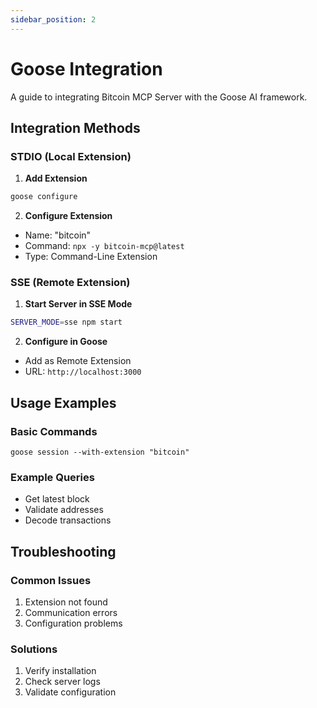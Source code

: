 ```yaml
---
sidebar_position: 2
---
```


# Goose Integration

A guide to integrating Bitcoin MCP Server with the Goose AI framework.

## Integration Methods

### STDIO (Local Extension)

1. **Add Extension**

```bash
goose configure
```

2. **Configure Extension**

- Name: "bitcoin"
- Command: `npx -y bitcoin-mcp@latest`
- Type: Command-Line Extension

### SSE (Remote Extension)

1. **Start Server in SSE Mode**

```bash
SERVER_MODE=sse npm start
```

2. **Configure in Goose**

- Add as Remote Extension
- URL: `http://localhost:3000`

## Usage Examples

### Basic Commands

```
goose session --with-extension "bitcoin"
```

### Example Queries

- Get latest block
- Validate addresses
- Decode transactions

## Troubleshooting

### Common Issues

1. Extension not found
2. Communication errors
3. Configuration problems

### Solutions

1. Verify installation
2. Check server logs
3. Validate configuration
